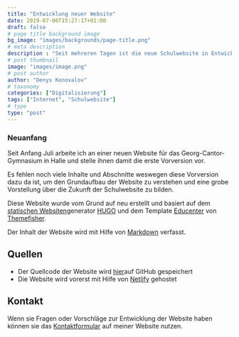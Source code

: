 ```yaml
---
title: "Entwicklung neuer Website"
date: 2019-07-06T15:27:17+01:00
draft: false
# page title background image
bg_image: "images/backgrounds/page-title.png"
# meta description
description : "Seit mehreren Tagen ist die neue Schulwebsite in Entwicklung."
# post thumbnail
image: "images/image.png"
# post author
author: "Denys Konovalov"
# taxonomy
categories: ["Digitalisierung"]
tags: ["Internet", "Schulwebsite"]
# type
type: "post"
---
```


### Neuanfang

Seit Anfang Juli arbeite ich an einer neuen Website für das Georg-Cantor-Gymnasium in Halle und stelle ihnen damit die erste Vorversion vor.

Es fehlen noch viele Inhalte und Abschnitte weswegen diese Vorversion dazu da ist, um den Grundaufbau der Website zu verstehen und eine grobe Vorstellung über die Zukunft der Schulwebsite zu bilden.

Diese Website wurde vom Grund auf neu erstellt und basiert auf dem [statischen Websiten](https://de.wikipedia.org/wiki/Webseite#Dynamisch_generierte_statische_Webseiten)generator [HUGO](https://gohugo.io) und dem Template [Educenter](https://themes.gohugo.io/educenter-hugo) von [Themefisher](https://themefisher.com/).

Der Inhalt der Website wird mit Hilfe von [Markdown](https://de.wikipedia.org/wiki/Markdown) verfasst.

## Quellen

 * Der Quellcode der Website wird [hier](https://github.com/lxdb/gcg-website/)auf GitHub gespeichert
 * Die Website wird vorerst mit Hilfe von [Netlify](https://netlify.com) gehostet

## Kontakt

Wenn sie Fragen oder Vorschläge zur Entwicklung der Website haben können sie das [Kontaktformular](https://web.lxdb.de/de/#contact) auf meiner Website nutzen.
